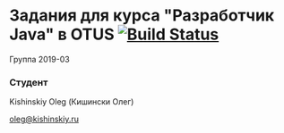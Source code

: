 # Задания для курса "Разработчик Java" в OTUS [![Build Status](https://travis-ci.org/Kishinskiy/otus_java_2019_03.svg?branch=master)](https://travis-ci.org/Kishinskiy/otus_java_2019_03)

Группа 2019-03

### Студент
Kishinskiy Oleg (Кишински Олег)

oleg@kishinskiy.ru
